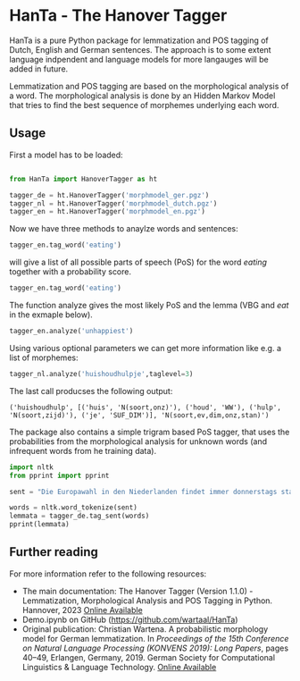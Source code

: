 # HanTa - The Hanover Tagger 

HanTa is a pure Python package for lemmatization and POS tagging of Dutch, English and German sentences. The approach is to some extent language indpendent and language models for more langauges will be added in future.

Lemmatization and POS tagging are based on the morphological analysis of a word. The morphological analysis is done by an Hidden Markov Model that tries to find the best sequence of morphemes underlying each word.

## Usage

First a model has to be loaded:

```python

from HanTa import HanoverTagger as ht

tagger_de = ht.HanoverTagger('morphmodel_ger.pgz')
tagger_nl = ht.HanoverTagger('morphmodel_dutch.pgz')
tagger_en = ht.HanoverTagger('morphmodel_en.pgz')

```
Now we have three methods to anaylze words and sentences:

```python
tagger_en.tag_word('eating')
```

will give a list of all possible parts of speech (PoS) for the word *eating* together with a probability score.

```python
tagger_en.tag_word('eating')
```

The function analyze gives the most likely PoS and the lemma (VBG and *eat* in the exmaple below).

```python
tagger_en.analyze('unhappiest')
```

Using various optional parameters we can get more information like e.g. a list of morphemes:

```python
tagger_nl.analyze('huishoudhulpje',taglevel=3)
```

The last call producses the following output:

```
('huishoudhulp', [('huis', 'N(soort,onz)'), ('houd', 'WW'), ('hulp', 'N(soort,zijd)'), ('je', 'SUF_DIM')], 'N(soort,ev,dim,onz,stan)')
```

The package also contains a simple trigram based PoS tagger, that uses the probabilities from the morphological analysis for unknown words (and infrequent words from he training data).


```python
import nltk
from pprint import pprint

sent = "Die Europawahl in den Niederlanden findet immer donnerstags statt."

words = nltk.word_tokenize(sent)
lemmata = tagger_de.tag_sent(words)
pprint(lemmata)
```

## Further reading
For more information refer to the following resources:

* The main documentation: The Hanover Tagger (Version 1.1.0) - Lemmatization, Morphological Analysis and POS Tagging in Python. Hannover, 2023 [Online Available](https://doi.org/10.25968/opus-2457)
* Demo.ipynb on GitHub (https://github.com/wartaal/HanTa)
* Original publication: Christian Wartena. A probabilistic morphology model for German lemmatization.
In *Proceedings of the 15th Conference on Natural Language Processing
(KONVENS 2019): Long Papers*, pages 40–49, Erlangen, Germany, 2019.
German Society for Computational Linguistics & Language Technology. [Online Available](https://doi.org/10.25968/opus-1527)